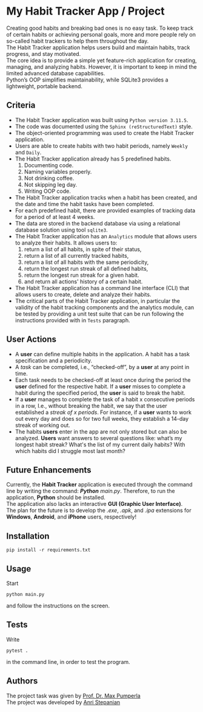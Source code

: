 # My Habit Tracker App / Project

Creating good habits and breaking bad ones is no easy task. To keep track of certain habits or achieving personal goals, more and more people rely on so-called habit trackers to help them throughout the day.<br>
The Habit Tracker application helps users build and maintain habits, track progress, and stay motivated.<br>
The core idea is to provide a simple yet feature-rich application for creating, managing, and analyzing habits. However, it is important to keep in mind the limited advanced database capabilities.<br>
Python’s OOP simplifies maintainability, while SQLite3 provides a lightweight, portable backend.

## Criteria

- The Habit Tracker application was built using `Python version 3.11.5`.
- The code was documented using the `Sphinx (reStructuredText)` style.
- The object-oriented programming was used to create the Habit Tracker application.
- Users are able to create habits with two habit periods, namely `Weekly` and `Daily`.
- The Habit Tracker application already has 5 predefined habits.
	1. Documenting code.
	2. Naming variables properly.
	3. Not drinking coffee.
	4. Not skipping leg day.
	5. Writing OOP code.
- The Habit Tracker application tracks when a habit has been created, and the date and time the habit tasks have been completed.
- For each predefined habit, there are provided examples of tracking data for a period of at least 4 weeks.
- The data are stored in the backend database via using a relational database solution using tool `sqlite3`.
- The Habit Tracker application has an `Analytics` module that allows users to analyze their habits. It allows users to:
	1. return a list of all habits, in spite of their status,
	2. return a list of all currently tracked habits,
	3. return a list of all habits with the same periodicity,
	4. return the longest run streak of all defined habits,
	5. return the longest run streak for a given habit.
    6. and return all actions' history of a certain habit.
- The Habit Tracker application has a command line interface (CLI) that allows users to create, delete and analyze their habits.
- The critical parts of the Habit Tracker application, in particular the validity of the habit tracking components and the analytics module, can be tested by providing a unit test suite that can be run following the instructions provided with in `Tests` paragraph.

## User Actions

- A **user** can define multiple habits in the application. A habit has a task specification and a periodicity.
- A *task* can be completed, i.e., “checked-off”, by a **user** at any point in time.
- Each task needs to be checked-off at least once during the period the **user** defined for the respective habit. If a **user** misses to complete a habit during the specified period, the **user** is said to break the habit.
- If a **user** manages to complete the task of a habit x consecutive periods in a row, I.e., without breaking the habit, we say that the user established a *streak of x periods*. For instance, if a **user** wants to work out every day and does so for two full weeks, they establish a 14-day streak of working out.
- The habits **users** enter in the app are not only stored but can also be analyzed. **Users** want answers to several questions like: what’s my longest habit streak? What's the list of my current daily habits? With which habits did I struggle most last month?

## Future Enhancements

Currently, the **Habit Tracker** application is executed through the command line by writing the command: _**Python** main.py_. Therefore, to run the application, **Python** should be installed.<br>
The application also lacks an interactive **GUI (Graphic User Interface)**.<br>
The plan for the future is to develop the *.exe*, *.apk*, and *.ipa* extensions for **Windows**, **Android**, and **iPhone** users, respectively!

## Installation

```commandline
pip install -r requirements.txt
```

## Usage

Start

```commandline
python main.py
```

and follow the instructions on the screen.

## Tests

Write

```commandline
pytest .
```

in the command line, in order to test the program.

## Authors

The project task was given by [Prof. Dr. Max Pumperla](https://github.com/maxpumperla) <br>
The project was developed by [Anri Stepanian](https://github.com/anristepanian)
